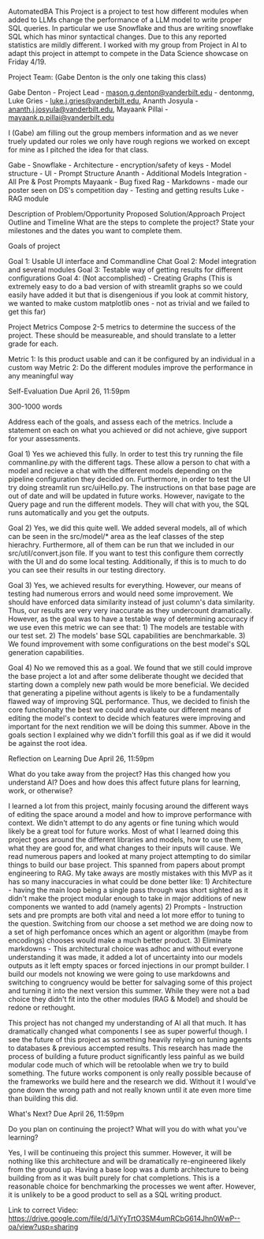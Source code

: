 AutomatedBA
This Project is a project to test how different modules when added to LLMs change the performance of a LLM model to write proper SQL queries. In particular we use Snowflake and thus are writing snowflake SQL which has minor syntactical changes. Due to this any reported statistics are mildly different. I worked with my group from Project in AI to adapt this project in attempt to compete in the Data Science showcase on Friday 4/19. 

Project Team:
(Gabe Denton is the only one taking this class)

Gabe Denton - Project Lead - mason.g.denton@vanderbilt.edu - dentonmg, 
Luke Gries - luke.j.gries@vanderbilt.edu, 
Ananth Josyula - ananth.j.josyula@vanderbilt.edu, 
Mayaank Pillai - mayaank.p.pillai@vanderbilt.edu

I (Gabe) am filling out the group members information and as we never truely updated our roles we only have rough regions we worked on except for mine as I pitched the idea for that class. 

Gabe - Snowflake - Architecture - encryption/safety of keys - Model structure - UI - Prompt Structure
Ananth - Additional Models Integration - All Pre & Post Prompts
Mayaank - Bug fixed Rag - Markdowns - made our poster seen on DS's competition day - Testing and getting results
Luke - RAG module

Description of Problem/Opportunity
Proposed Solution/Approach
Project Outline and Timeline
What are the steps to complete the project? State your milestones and the dates you want to complete them.

Goals of project

Goal 1: Usable UI interface and Commandline Chat
Goal 2: Model integration and several modules
Goal 3: Testable way of getting results for different configurations
Goal 4: (Not accomplished) - Creating Graphs (This is extremely easy to do a bad version of with streamlit graphs so we could easily have added it but that is disengenious if you look at commit history, we wanted to make custom matplotlib ones - not as trivial and we failed to get this far)

Project Metrics
Compose 2-5 metrics to determine the success of the project. These should be measureable, and should translate to a letter grade for each.

Metric 1: Is this product usable and can it be configured by an individual in a custom way
Metric 2: Do the different modules improve the performance in any meaningful way

Self-Evaluation
Due April 26, 11:59pm

300-1000 words

Address each of the goals, and assess each of the metrics. Include a statement on each on what you achieved or did not achieve, give support for your assessments.

Goal 1) Yes we achieved this fully. In order to test this try running the file commanline.py with the different tags. These allow a person to chat with a model and recieve a chat with the different models depending on the pipeline configuration they decided on. Furthermore, in order to test the UI try doing streamlit run src/uiHello.py. The instructions on that base page are out of date and will be updated in future works. However, navigate to the Query page and run the different models. They will chat with you, the SQL runs automatically and you get the outputs. 

Goal 2) Yes, we did this quite well. We added several models, all of which can be seen in the src/model/* area as the leaf classes of the step hierachry. Furthermore, all of them can be run that we included in our src/util/convert.json file. If you want to test this configure them correctly with the UI and do some local testing. Additionally, if this is to much to do you can see their results in our testing directory.

Goal 3) Yes, we achieved results for everything. However, our means of testing had numerous errors and would need some improvement. We should have enforced data similarity instead of just column's data similarity. Thus, our results are very very inaccurate as they undercount dramatically. However, as the goal was to have a testable way of determining accuracy if we use even this metric we can see that:
	1) The models are testable with our test set.
	2) The models' base SQL capabilities are benchmarkable.
	3) We found improvement with some configurations on the best model's SQL generation capabilities.

Goal 4) No we removed this as a goal. We found that we still could improve the base project a lot and after some deliberate thought we decided that starting down a complely new path would be more beneficial. We decided that generating a pipeline without agents is likely to be a fundamentally flawed way of improving SQL performance. Thus, we decided to finish the core functionalty the best we could and evaluate our different means of editing the model's context to decide which features were improving and important for the next rendition we will be doing this summer. Above in the goals section I explained why we didn't forfill this goal as if we did it would be against the root idea.

Reflection on Learning
Due April 26, 11:59pm

What do you take away from the project? Has this changed how you understand AI? Does and how does this affect future plans for learning, work, or otherwise?

I learned a lot from this project, mainly focusing around the different ways of editing the space around a model and how to improve performance with context. We didn't attempt to do any agents or fine tuning which would likely be a great tool for future works. Most of what I learned doing this project goes around the different libraries and models, how to use them, what they are good for, and what changes to their inputs will cause. We read numerous papers and looked at many project attempting to do similar things to build our base project. This spanned from papers about prompt engineering to RAG. My take aways are mostly mistakes with this MVP as it has so many inaccuracies in what could be done better like:
	1) Architecture - having the main loop being a single pass through was short sighted as it didn't make the project modular enough to take in major additions of new components we wanted to add (namely agents)
	2) Prompts - Instruction sets and pre prompts are both vital and need a lot more effor to tuning to the question. Switching from our choose a set method we are doing now to a set of high perfomance onces which an agent or algorithm (maybe from encodings) chooses would make a much better product. 
	3) Eliminate markdowns - This architectural choice was adhoc and without everyone understanding it was made, it added a lot of uncertainty into our models outputs as it left empty spaces or forced injections in our prompt builder. I build our models not knowing we were going to use markdowns and switching to congruency would be better for salvaging some of this project and turning it into the next version this summer. While they were not a bad choice they didn't fit into the other modules (RAG & Model) and should be redone or rethought.

This project has not changed my understanding of AI all that much. It has dramatically changed what components I see as super powerful though. I see the future of this project as something heavily relying on tuning agents to databases & previous accempted results. This research has made the process of building a future product significantly less painful as we build modular code much of which will be retoolable when we try to build something. The future works component is only really possible because of the frameworks we build here and the research we did. Without it I would've gone down the wrong path and not really known until it ate even more time than building this did. 

What's Next?
Due April 26, 11:59pm

Do you plan on continuing the project? What will you do with what you've learning?

Yes, I will be continueing this project this summer. However, it will be nothing like this architecture and will be dramatically re-engineered likely from the ground up. Having a base loop was a dumb architecture to being building from as it was built purely for chat completions. This is a reasonable choice for benchmarking the processes we went after. However, it is unlikely to be a good product to sell as a SQL writing product.

Link to correct Video:
https://drive.google.com/file/d/1JiYyTrtO3SM4umRCbG614Jhn0WwP--oa/view?usp=sharing